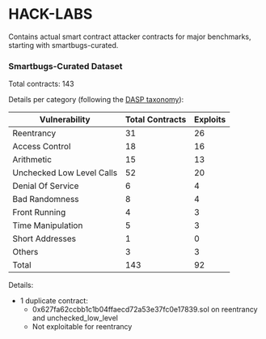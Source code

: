 # HACK-LABS

Contains actual smart contract attacker contracts for major benchmarks, starting with smartbugs-curated.


### Smartbugs-Curated Dataset
Total contracts: 143

Details per category (following the [DASP taxonomy](https://dasp.co/)): 

| Vulnerability            | Total Contracts | Exploits  |
|--------------------------|-----------------|-----------|
| Reentrancy               | 31              | 26        |
| Access Control           | 18              | 16        |
| Arithmetic               | 15              | 13        |
| Unchecked Low Level Calls| 52              | 20        |
| Denial Of Service        | 6               | 4         |
| Bad Randomness           | 8               | 4         |
| Front Running            | 4               | 3         |
| Time Manipulation        | 5               | 3         |
| Short Addresses          | 1               | 0         |
| Others                   | 3               | 3         |
| Total                    | 143             | 92        |

Details:

- 1 duplicate contract:
  - 0x627fa62ccbb1c1b04ffaecd72a53e37fc0e17839.sol on reentrancy and unchecked_low_level
  - Not exploitable for reentrancy
